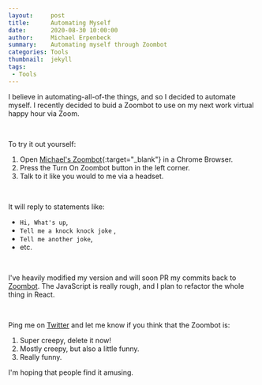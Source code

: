 ```yaml
---
layout:     post
title:      Automating Myself
date:       2020-08-30 10:00:00
author:     Michael Erpenbeck
summary:    Automating myself through Zoombot
categories: Tools
thumbnail:  jekyll
tags:
 - Tools
---
```


I believe in automating-all-of-the things, and so I decided to automate myself.  I recently decided to buid a Zoombot to use on my next work virtual happy hour via Zoom.  

<p>&nbsp;</p>

To try it out yourself:

1. Open [Michael's Zoombot](https://zoomblob.z19.web.core.windows.net/){:target="_blank"} in a Chrome Browser.
2. Press the Turn On Zoombot button in the left corner.
3. Talk to it like you would to me via a headset.


<p>&nbsp;</p>

It will reply to statements like: 

- `Hi, What's up`, 
- `Tell me a knock knock joke` , 
- `Tell me another joke`, 
- etc.

<p>&nbsp;</p>

I've heavily modified my version and will soon PR my commits back to [Zoombot](https://github.com/mcreed/zoombot).  The JavaScript is really rough, and I plan to refactor the whole thing in React.

<p>&nbsp;</p>

Ping me on [Twitter](https://twitter.com/erpenbeck) and let me know if you think that the Zoombot is:
1. Super creepy, delete it now!
2. Mostly creepy, but also a little funny.
3. Really funny. 

I'm hoping that people find it amusing.